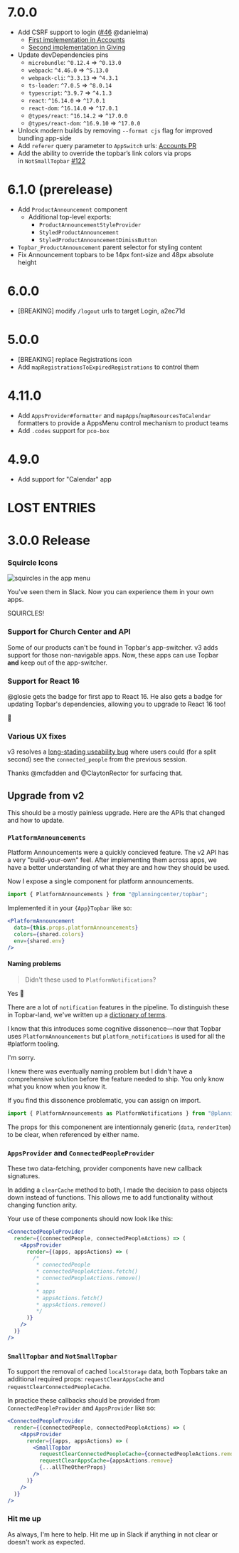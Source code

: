 # 7.0.0

- Add CSRF support to login ([#46](https://github.com/planningcenter/design/pull/46) @danielma)
  - [First implementation in Accounts](https://github.com/ministrycentered/accounts/pull/1877/files)
  - [Second implementation in Giving](https://github.com/ministrycentered/giving/pull/4482/files)
- Update devDependencies pins
  - `microbundle`: `^0.12.4` => `^0.13.0`
  - `webpack`: `^4.46.0` => `^5.13.0`
  - `webpack-cli`: `^3.3.13` => `^4.3.1`
  - `ts-loader`: `^7.0.5` => `^8.0.14`
  - `typescript`: `^3.9.7` => `^4.1.3`
  - `react`: `^16.14.0` => `^17.0.1`
  - `react-dom`: `^16.14.0` => `^17.0.1`
  - `@types/react`: `^16.14.2` => `^17.0.0`
  - `@types/react-dom`: `^16.9.10` => `^17.0.0`
- Unlock modern builds by removing `--format cjs` flag for improved bundling app-side
- Add `referer` query parameter to `AppSwitch` urls: [Accounts PR](https://github.com/ministrycentered/accounts/pull/1910)
- Add the ability to override the topbar’s link colors via props in `NotSmallTopbar` [#122](https://github.com/planningcenter/design/pull/122)

# 6.1.0 (prerelease)

- Add `ProductAnnouncement` component
  - Additional top-level exports:
    - `ProductAnnouncementStyleProvider`
    - `StyledProductAnnouncement`
    - `StyledProductAnnouncementDimissButton`
- `Topbar_ProductAnnouncement` parent selector for styling content
- Fix Announcement topbars to be 14px font-size and 48px absolute height

# 6.0.0

- [BREAKING] modify `/logout` urls to target Login, a2ec71d

# 5.0.0

- [BREAKING] replace Registrations icon
- Add `mapRegistrationsToExpiredRegistrations` to control them

# 4.11.0

- Add `AppsProvider#formatter` and `mapApps`/`mapResourcesToCalendar` formatters to provide a AppsMenu control mechanism to product teams
- Add `.codes` support for `pco-box`

# 4.9.0

- Add support for "Calendar" app

# LOST ENTRIES

# 3.0.0 Release

### Squircle Icons

![squircles in the app menu](./docs/images/2018.04.26-v3-desktop-screenshot.png)

You've seen them in Slack.
Now you can experience them in your own apps.

SQUIRCLES!

### Support for Church Center and API

Some of our products can't be found in Topbar's app-switcher.
v3 adds support for those non-navigable apps.
Now, these apps can use Topbar **and** keep out of the app-switcher.

### Support for React 16

@glosie gets the badge for first app to React 16.
He also gets a badge for updating Topbar's dependencies, allowing you to upgrade to React 16 too!

🤗

### Various UX fixes

v3 resolves a [long-stading useability bug](https://trello.com/c/PQtq5w1u/2568-%F0%9F%90%9E-previously-logged-in-users-linked-accounts-are-visible-for-a-split-second#) where users could (for a split second) see the `connected_people` from the previous session.

Thanks @mcfadden and @ClaytonRector for surfacing that.

## Upgrade from v2

This should be a mostly painless upgrade.
Here are the APIs that changed and how to update.

### `PlatformAnnouncements`

Platform Announcements were a quickly concieved feature.
The v2 API has a very "build-your-own" feel.
After implementing them across apps, we have a better understanding of what they are and how they should be used.

Now I expose a single component for platform announcements.

```jsx
import { PlatformAnnouncements } from "@planningcenter/topbar";
```

Implemented it in your `{App}Topbar` like so:

```jsx
<PlatformAnnouncement
  data={this.props.platformAnnouncements}
  colors={shared.colors}
  env={shared.env}
/>
```

#### Naming problems

> Didn't these used to `PlatformNotifications`?

Yes 😬

There are a lot of `notification` features in the pipeline.
To distinguish these in Topbar-land, we've written up a [dictionary of terms](https://planningcenter.design/interfaces-and-interactions/announcements-and-notifications-and-alerts-oh-my).

I know that this introduces some cognitive dissonence—now that Topbar uses `PlatformAnnouncements` but `platform_notifications` is used for all the #platform tooling.

I'm sorry.

I knew there was eventually naming problem
but I didn't have a comprehensive solution before the feature needed to ship.
You only know what you know when you know it.

If you find this dissonence problematic, you can assign on import.

```js
import { PlatformAnnouncements as PlatformNotifications } from "@planningcenter/topbar";
```

The props for this componenent are intentionnaly generic (`data`, `renderItem`) to be clear, when referenced by either name.

### `AppsProvider` and `ConnectedPeopleProvider`

These two data-fetching, provider components have new callback signatures.

In adding a `clearCache` method to both, I made the decision to pass objects down instead of functions.
This allows me to add functionality without changing function arity.

Your use of these components should now look like this:

```jsx
<ConnectedPeopleProvider
  render={(connectedPeople, connectedPeopleActions) => (
    <AppsProvider
      render={(apps, appsActions) => (
        /*
         * connectedPeople
         * connectedPeopleActions.fetch()
         * connectedPeopleActions.remove()
         *
         * apps
         * appsActions.fetch()
         * appsActions.remove()
         */
      )}
    />
  )}
/>
```

### `SmallTopbar` and `NotSmallTopbar`

To support the removal of cached `localStorage` data, both Topbars take an additional required props: `requestClearAppsCache` and `requestClearConnectedPeopleCache`.

In practice these callbacks should be provided from `ConnectedPeopleProvider` and `AppsProvider` like so:

```jsx
<ConnectedPeopleProvider
  render={(connectedPeople, connectedPeopleActions) => (
    <AppsProvider
      render={(apps, appsActions) => (
        <SmallTopbar
          requestClearConnectedPeopleCache={connectedPeopleActions.remove}
          requestClearAppsCache={appsActions.remove}
          {...allTheOtherProps}
        />
      )}
    />
  )}
/>
```

### Hit me up

As always, I'm here to help.
Hit me up in Slack if anything in not clear or doesn't work as expected.
